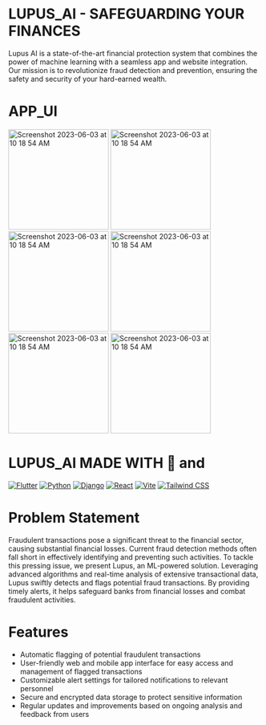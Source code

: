 # LUPUS_AI - SAFEGUARDING YOUR FINANCES

Lupus AI is a state-of-the-art financial protection system that combines the power of machine learning with a seamless app and website integration. Our mission is to revolutionize fraud detection and prevention, ensuring the safety and security of your hard-earned wealth.

# APP_UI
 
<img width="200" alt="Screenshot 2023-06-03 at 10 18 54 AM" src="https://github.com/mkswagger/lupus_ai/assets/34826479/693b9573-a468-42b8-b608-56fb15f0fed2">
<img width="200" alt="Screenshot 2023-06-03 at 10 18 54 AM" src="https://github.com/mkswagger/lupus_ai/assets/34826479/3797c619-33b8-4ff3-a4b5-021f84528393">
<img width="200" alt="Screenshot 2023-06-03 at 10 18 54 AM" src="https://github.com/mkswagger/lupus_ai/assets/34826479/e3b7ecb8-c61a-4d2f-b6eb-4eff2e7bfe74">
<img width="200" alt="Screenshot 2023-06-03 at 10 18 54 AM" src="https://github.com/mkswagger/lupus_ai/assets/34826479/5125b712-ffab-4ebd-8e85-af389d50e7c8">

<img width="200" alt="Screenshot 2023-06-03 at 10 18 54 AM" src="https://github.com/mkswagger/lupus_ai/assets/34826479/e534e939-114f-41bb-84e7-0612587b70e9">
<img width="200" alt="Screenshot 2023-06-03 at 10 18 54 AM" src="https://github.com/mkswagger/lupus_ai/assets/34826479/a5c5a24b-0b49-407d-9359-0439dfa880ed">

# LUPUS_AI MADE WITH 💜 and 

[![Flutter](https://img.shields.io/badge/Flutter-2.0-blue.svg?logo=flutter&logoColor=white)](https://flutter.dev)
[![Python](https://img.shields.io/badge/Python-3.9-blue.svg?logo=python&logoColor=white)](https://www.python.org)
[![Django](https://img.shields.io/badge/Django-3.2-blue.svg?logo=django&logoColor=white)](https://www.djangoproject.com)
[![React](https://img.shields.io/badge/React-17.0-blue.svg?logo=react&logoColor=white)](https://reactjs.org)
[![Vite](https://img.shields.io/badge/Vite-2.6-blue.svg?logo=vite&logoColor=white)](https://vitejs.dev)
[![Tailwind CSS](https://img.shields.io/badge/Tailwind_CSS-2.2-blue.svg?logo=tailwind-css&logoColor=white)](https://tailwindcss.com)

# Problem Statement 

Fraudulent transactions pose a significant threat to the financial sector, causing substantial financial losses. Current fraud detection methods often fall short in effectively identifying and preventing such activities. To tackle this pressing issue, we present Lupus, an ML-powered solution. Leveraging advanced algorithms and real-time analysis of extensive transactional data, Lupus swiftly detects and flags potential fraud transactions. By providing timely alerts, it helps safeguard banks from financial losses and combat fraudulent activities.

# Features
- Automatic flagging of potential fraudulent transactions
- User-friendly web and mobile app interface for easy access and management of flagged transactions
- Customizable alert settings for tailored notifications to relevant personnel
- Secure and encrypted data storage to protect sensitive information
- Regular updates and improvements based on ongoing analysis and feedback from users



